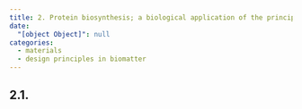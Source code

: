 ```yaml
---
title: 2. Protein biosynthesis; a biological application of the principle of complementarity
date:
  "[object Object]": null
categories:
  - materials
  - design principles in biomatter
---
```


## 2.1.
